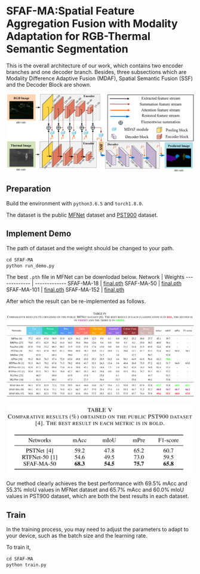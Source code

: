 # SFAF-MA:Spatial Feature Aggregation Fusion with Modality Adaptation for RGB-Thermal Semantic Segmentation
This is the overall architecture of our work, which contains two encoder branches and one decoder branch. Besides, three subsections which are Modality Difference Adaptive Fusion (MDAF), Spatial Semantic Fusion (SSF) and the Decoder Block are shown.

![](https://github.com/hexunjie/SFAF-MA/blob/main/pictures/01.png)

## Preparation
Build the environment with `python3.6.5` and `torch1.8.0`.

The dataset is the public [MFNet](https://www.mi.t.u-tokyo.ac.jp/static/projects/mil_multispectral/) dataset and [PST900](https://drive.google.com/open?id=1hZeM-MvdUC_Btyok7mdF00RV-InbAadm) dataset.

## Implement Demo

The path of dataset and the weight should be changed to your path.

    cd SFAF-MA
    python run_demo.py


The best `.pth` file in MFNet can be downlodad below.
 Network | Weights
------------- | -------------
 SFAF-MA-18 | [final.pth](https://drive.google.com/drive/folders/1Qo2qaN8hQpclTb_ZC6UJdudeTce_eUXM)
 SFAF-MA-50 | [final.pth](https://drive.google.com/drive/folders/15BnNBZTEX9nPcZNtCq0IzMjE1IFDvayg)
 SFAF-MA-101 | [final.pth](https://drive.google.com/drive/folders/1y3xqa9hFsz8d6yiARmbhFDBTfv6p644B)
 SFAF-MA-152 | [final.pth](https://drive.google.com/drive/folders/1h3hN8T0ae0bVKliCCI0upng__9Ux1B7q)
 
After which the result can be re-implemented as follows.

![](https://github.com/hexunjie/SFAF-MA/blob/main/pictures/02.png)

![](https://github.com/hexunjie/SFAF-MA/blob/main/pictures/03.png)

Our method clearly achieves the best performance with 69.5% mAcc and 55.3% mIoU values in MFNet dataset and 65.7% mAcc and 60.0% mIoU values in PST900 dataset, which are both the best results in each dataset. 

## Train
In the training process, you may need to adjust the parameters to adapt to your device, such as the batch size and the learning rate.

To train it,

    cd SFAF-MA
    python train.py
    
